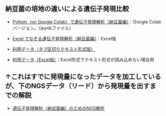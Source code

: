 ## 納豆菌の培地の違いによる遺伝子発現比較
- [Python（on Google Colab）で遺伝子発現解析（納豆菌編）](./expNattoByPythonOnColab.ipynb)：Google Colabバージョン。（ipynbファイル）
- [Excel でなぞる遺伝子発現解析（納豆菌編）](./expNattoByExcel.md)：Excel版

- [利用データ（タブ区切りテキスト形式版）](Bsubtilis_exp.for_lec.0613.txt)
- [利用データ（Excel版）](Bsubtilis_exp.for_lec.0614.xlsx)：Excel形式でテキスト形式が読み込めない場合用

## ↑これはすでに発現量になったデータを加工しているが、下のNGSデータ（リード）から発現量を出すまでの解説
- [遺伝子発現解析（納豆菌編）のためのNGS解析](ngsNatto.md)
